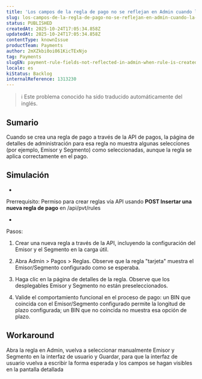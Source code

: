 ```yaml
---
title: 'Los campos de la regla de pago no se reflejan en Admin cuando la regla se crea a través de API'
slug: los-campos-de-la-regla-de-pago-no-se-reflejan-en-admin-cuando-la-regla-se-crea-a-traves-de-api
status: PUBLISHED
createdAt: 2025-10-24T17:05:34.858Z
updatedAt: 2025-10-24T17:05:34.858Z
contentType: knownIssue
productTeam: Payments
author: 2mXZkbi0oi061KicTExNjo
tag: Payments
slugEN: payment-rule-fields-not-reflected-in-admin-when-rule-is-created-via-api
locale: es
kiStatus: Backlog
internalReference: 1313230
---
```


>ℹ️ Este problema conocido ha sido traducido automáticamente del inglés.

## Sumario


Cuando se crea una regla de pago a través de la API de pagos, la página de detalles de administración para esa regla no muestra algunas selecciones (por ejemplo, Emisor y Segmento) como seleccionadas, aunque la regla se aplica correctamente en el pago.

## Simulación



-

Prerrequisito: Permiso para crear reglas vía API usando **POST Insertar una nueva regla de pago** en /api/pvt/rules



-

Pasos:



1) Crear una nueva regla a través de la API, incluyendo la configuración del Emisor y el Segmento en la carga útil.



2) Abra Admin > Pagos > Reglas. Observe que la regla "tarjeta" muestra el Emisor/Segmento configurado como se esperaba.



3) Haga clic en la página de detalles de la regla. Observe que los desplegables Emisor y Segmento no están preseleccionados.



4) Valide el comportamiento funcional en el proceso de pago: un BIN que coincida con el Emisor/Segmento configurado permite la longitud de plazo configurada; un BIN que no coincida no muestra esa opción de plazo.


## Workaround


Abra la regla en Admin, vuelva a seleccionar manualmente Emisor y Segmento en la interfaz de usuario y Guardar, para que la interfaz de usuario vuelva a escribir la forma esperada y los campos se hagan visibles en la pantalla detallada



